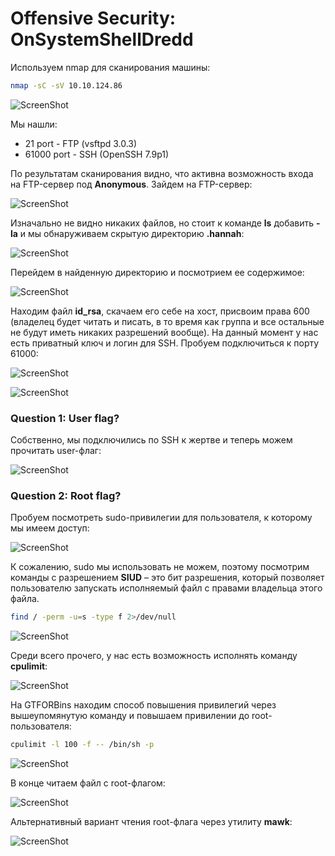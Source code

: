 # Offensive Security: OnSystemShellDredd

Используем nmap для сканирования машины:

```sh
nmap -sC -sV 10.10.124.86
```

![ScreenShot](screenshots/1.png)

Мы нашли:
- 21 port - FTP (vsftpd 3.0.3)
- 61000 port - SSH (OpenSSH 7.9p1)

По результатам сканирования видно, что активна возможность входа на FTP-сервер под **Anonymous**. Зайдем на FTP-сервер:

![ScreenShot](screenshots/2.png)

Изначально не видно никаких файлов, но стоит к команде **ls** добавить **-la** и мы обнаруживаем скрытую директорию **.hannah**:

![ScreenShot](screenshots/3.png)

Перейдем в найденную директорию и посмотрием ее содержимое:

![ScreenShot](screenshots/4.png)

Находим файл **id_rsa**, скачаем его себе на хост, присвоим права 600 (владелец будет читать и писать, в то время как группа и все остальные не будут иметь никаких разрешений вообще). На данный момент у нас есть приватный ключ и логин для SSH. Пробуем подключиться к порту 61000:

![ScreenShot](screenshots/5.png)

![ScreenShot](screenshots/6.png)

### Question 1: User flag?
Собственно, мы подключились по SSH к жертве и теперь можем прочитать user-флаг:

![ScreenShot](screenshots/7.png)

### Question 2: Root flag?
Пробуем посмотреть sudo-привилегии для пользователя, к которому мы имеем доступ:

![ScreenShot](screenshots/8.png)

К сожалению, sudo мы использовать не можем, поэтому посмотрим команды с разрешением **SIUD** – это бит разрешения, который позволяет пользователю запускать исполняемый файл с правами владельца этого файла.
```sh
find / -perm -u=s -type f 2>/dev/null
```
![ScreenShot](screenshots/9.png)

Среди всего прочего, у нас есть возможность исполнять команду **cpulimit**:

![ScreenShot](screenshots/10.png)

На GTFORBins находим способ повышения привилегий через вышеупомянутую команду и повышаем привилении до root-пользователя:
```sh
cpulimit -l 100 -f -- /bin/sh -p
```
![ScreenShot](screenshots/11.png)

В конце читаем файл с root-флагом:

![ScreenShot](screenshots/12.png)

Альтернативный вариант чтения root-флага через утилиту **mawk**:

![ScreenShot](screenshots/13.png)

